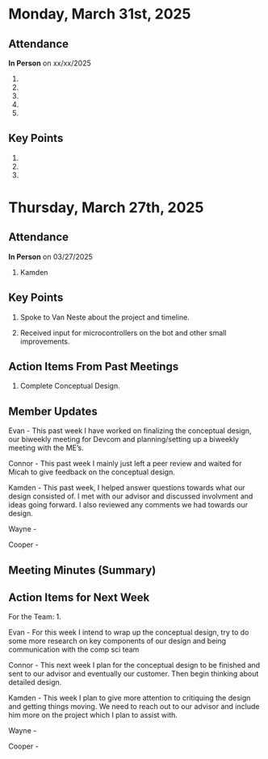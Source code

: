 # Monday, March 31st, 2025

## Attendance

**In Person** on xx/xx/2025

1.
2.
3.
4.
5.

## Key Points

1.

2.

3.

# Thursday, March 27th, 2025

## Attendance

**In Person** on 03/27/2025

1. Kamden

## Key Points

1. Spoke to Van Neste about the project and timeline.

2. Received input for microcontrollers on the bot and other small improvements.

## Action Items From Past Meetings

1. Complete Conceptual Design.

## Member Updates

Evan - This past week I have worked on finalizing the conceptual design, our biweekly meeting for Devcom and planning/setting up a biweekly meeting with the ME’s. 

Connor - This past week I mainly just left a peer review and waited for Micah to give feedback on the conceptual design. 

Kamden - This past week, I helped answer questions towards what our design consisted of. I met with our advisor and discussed involvment and ideas going forward. I also reviewed any comments we had towards our design.

Wayne -

Cooper -

## Meeting Minutes (Summary)



## Action Items for Next Week

For the Team: 1.

Evan - For this week I intend to wrap up the conceptual design, try to do some more research on key components of our design and being communication with the comp sci team

Connor - This next week I plan for the conceptual design to be finished and sent to our advisor and eventually our customer. Then begin thinking about detailed design. 

Kamden - This week I plan to give more attention to critiquing the design and getting things moving. We need to reach out to our advisor and include him more on the project which I plan to assist with.

Wayne -

Cooper -
